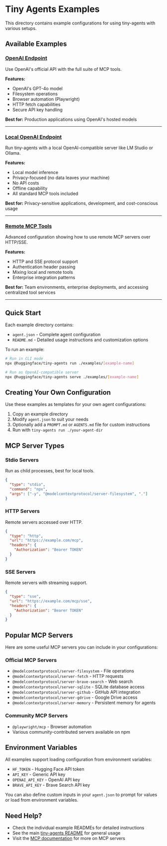 # Tiny Agents Examples

This directory contains example configurations for using tiny-agents with various setups.

## Available Examples

### [OpenAI Endpoint](./openai-endpoint)

Use OpenAI's official API with the full suite of MCP tools.

**Features:**
- OpenAI's GPT-4o model
- Filesystem operations
- Browser automation (Playwright)
- HTTP fetch capabilities
- Secure API key handling

**Best for:** Production applications using OpenAI's hosted models

---

### [Local OpenAI Endpoint](./local-openai-endpoint)

Run tiny-agents with a local OpenAI-compatible server like LM Studio or Ollama.

**Features:**
- Local model inference
- Privacy-focused (no data leaves your machine)
- No API costs
- Offline capability
- All standard MCP tools included

**Best for:** Privacy-sensitive applications, development, and cost-conscious usage

---

### [Remote MCP Tools](./remote-mcp-tools)

Advanced configuration showing how to use remote MCP servers over HTTP/SSE.

**Features:**
- HTTP and SSE protocol support
- Authentication header passing
- Mixing local and remote tools
- Enterprise integration patterns

**Best for:** Team environments, enterprise deployments, and accessing centralized tool services

---

## Quick Start

Each example directory contains:
- `agent.json` - Complete agent configuration
- `README.md` - Detailed usage instructions and customization options

To run an example:

```bash
# Run in CLI mode
npx @huggingface/tiny-agents run ./examples/[example-name]

# Run as OpenAI-compatible server
npx @huggingface/tiny-agents serve ./examples/[example-name]
```

## Creating Your Own Configuration

Use these examples as templates for your own agent configurations:

1. Copy an example directory
2. Modify `agent.json` to suit your needs
3. Optionally add a `PROMPT.md` or `AGENTS.md` file for custom instructions
4. Run with `tiny-agents run ./your-agent-dir`

## MCP Server Types

### Stdio Servers
Run as child processes, best for local tools.

```json
{
  "type": "stdio",
  "command": "npx",
  "args": ["-y", "@modelcontextprotocol/server-filesystem", "."]
}
```

### HTTP Servers
Remote servers accessed over HTTP.

```json
{
  "type": "http",
  "url": "https://example.com/mcp",
  "headers": {
    "Authorization": "Bearer TOKEN"
  }
}
```

### SSE Servers
Remote servers with streaming support.

```json
{
  "type": "sse",
  "url": "https://example.com/mcp/sse",
  "headers": {
    "Authorization": "Bearer TOKEN"
  }
}
```

## Popular MCP Servers

Here are some useful MCP servers you can include in your configurations:

### Official MCP Servers

- `@modelcontextprotocol/server-filesystem` - File operations
- `@modelcontextprotocol/server-fetch` - HTTP requests
- `@modelcontextprotocol/server-brave-search` - Web search
- `@modelcontextprotocol/server-sqlite` - SQLite database access
- `@modelcontextprotocol/server-github` - GitHub API integration
- `@modelcontextprotocol/server-gdrive` - Google Drive access
- `@modelcontextprotocol/server-memory` - Persistent memory for agents

### Community MCP Servers

- `@playwright/mcp` - Browser automation
- Various community-contributed servers available on npm

## Environment Variables

All examples support loading configuration from environment variables:

- `HF_TOKEN` - Hugging Face API token
- `API_KEY` - Generic API key
- `OPENAI_API_KEY` - OpenAI API key
- `BRAVE_API_KEY` - Brave Search API key

You can also define custom inputs in your `agent.json` to prompt for values or load from environment variables.

## Need Help?

- Check the individual example READMEs for detailed instructions
- See the main [tiny-agents README](../README.md) for general usage
- Visit the [MCP documentation](https://modelcontextprotocol.io/) for more on MCP servers
